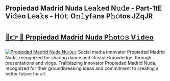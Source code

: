 ## Propiedad Madrid Nuda L𝚎a𝚔ed N𝚞𝚍e - Part-1tE Vi𝚍𝚎o L𝚎a𝚔s - H𝚘𝚝 O𝚗𝚕yf𝚊ns P𝚑𝚘tos JZqJR

# <h2><a href="http://kf8b36e.oniu.top/?m=Propiedad+Madrid+Nuda">🔗👉 🔴 Propiedad Madrid Nuda P𝚑ot𝚘𝚜 V𝚒d𝚎o</a></h2>

[![Propiedad Madrid Nuda Nu𝚍e𝚜](https://i.imgur.com/0qMVB7G.gif)](http://kf8b36e.oniu.top/?m=Propiedad+Madrid+Nuda)
Social media innovator Propiedad Madrid Nuda, recognized for sharing dance and lifestyle knowledge, through presentations and vlogs. Trailblazing innovator Propiedad Madrid Nuda, recognized for their groundbreaking ideas and commitment to creating a better future for all.  
